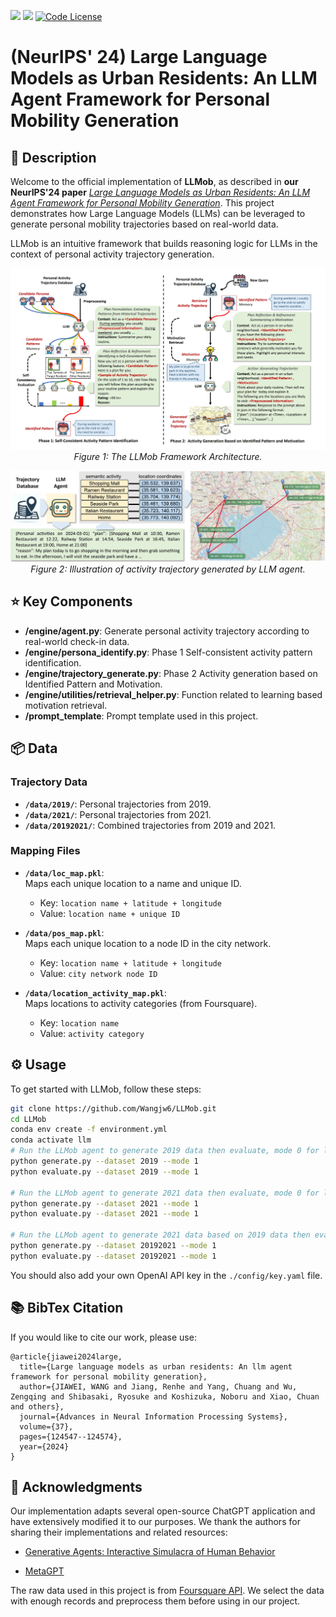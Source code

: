 <a href='https://proceedings.neurips.cc/paper_files/paper/2024/file/e142fd2b70f10db2543c64bca1417de8-Paper-Conference.pdf'><img src='https://img.shields.io/badge/Paper-NeurIPS2024-red'></a> 
<a href='https://arxiv.org/pdf/2402.14744'><img src='https://img.shields.io/badge/Paper-Arxiv-orange'></a> 
[![Code License](https://img.shields.io/badge/Code%20License-Apache_2.0-green.svg)](https://github.com/agiresearch/OpenAGI/blob/main/LICENSE)


# (NeurIPS' 24) Large Language Models as Urban Residents: An LLM Agent Framework for Personal Mobility Generation

## 📖 Description
Welcome to the official implementation of **LLMob**, as described in **our NeurIPS'24 paper** *[Large Language Models as Urban Residents: An LLM Agent Framework for Personal Mobility Generation](https://proceedings.neurips.cc/paper_files/paper/2024/hash/e142fd2b70f10db2543c64bca1417de8-Abstract-Conference.html)*. This project demonstrates how Large Language Models (LLMs) can be leveraged to generate personal mobility trajectories based on real-world data.
 
LLMob is an intuitive framework that builds reasoning logic for LLMs in the context of personal activity trajectory generation.

<p align="center">
<img src="images/LLMob.png">
  <br>
  <em>Figure 1: The LLMob Framework Architecture.</em>
</p>

<p align="center">
<img src="images/demo.png">
  <br>
  <em>Figure 2: Illustration of activity trajectory generated by LLM agent.</em>
</p>


## ⭐ Key Components
- **/engine/agent.py**: Generate personal activity trajectory according to real-world check-in data.
- **/engine/persona_identify.py**: Phase 1 Self-consistent activity pattern identification.
- **/engine/trajectory_generate.py**: Phase 2 Activity generation based on Identified Pattern and Motivation.
- **/engine/utilities/retrieval_helper.py**: Function related to learning based motivation retrieval.
- **/prompt_template**: Prompt template used in this project.


## 📦 Data

### Trajectory Data
- **`/data/2019/`**: Personal trajectories from 2019.  
- **`/data/2021/`**: Personal trajectories from 2021.  
- **`/data/20192021/`**: Combined trajectories from 2019 and 2021.

### Mapping Files
- **`/data/loc_map.pkl`**:  
  Maps each unique location to a name and unique ID.  
  - Key: `location name + latitude + longitude`  
  - Value: `location name + unique ID`

- **`/data/pos_map.pkl`**:  
  Maps each unique location to a node ID in the city network.  
  - Key: `location name + latitude + longitude`  
  - Value: `city network node ID`

- **`/data/location_activity_map.pkl`**:  
  Maps locations to activity categories (from Foursquare).  
  - Key: `location name`  
  - Value: `activity category`


## ⚙️ Usage

To get started with LLMob, follow these steps:

```bash
git clone https://github.com/Wangjw6/LLMob.git
cd LLMob
conda env create -f environment.yml
conda activate llm
# Run the LLMob agent to generate 2019 data then evaluate, mode 0 for learning based retrieval, 1 for evolving based retrieval
python generate.py --dataset 2019 --mode 1 
python evaluate.py --dataset 2019 --mode 1 

# Run the LLMob agent to generate 2021 data then evaluate, mode 0 for learning based retrieval, 1 for evolving based retrieval
python generate.py --dataset 2021 --mode 1 
python evaluate.py --dataset 2021 --mode 1 

# Run the LLMob agent to generate 2021 data based on 2019 data then evaluate, mode 0 for learning based retrieval, 1 for evolving based retrieval
python generate.py --dataset 20192021 --mode 1 
python evaluate.py --dataset 20192021 --mode 1 
```
You should also add your own OpenAI API key in the `./config/key.yaml` file.

## 📚 BibTex Citation

If you would like to cite our work, please use:

```
@article{jiawei2024large,
  title={Large language models as urban residents: An llm agent framework for personal mobility generation},
  author={JIAWEI, WANG and Jiang, Renhe and Yang, Chuang and Wu, Zengqing and Shibasaki, Ryosuke and Koshizuka, Noboru and Xiao, Chuan and others},
  journal={Advances in Neural Information Processing Systems},
  volume={37},
  pages={124547--124574},
  year={2024}
}
```

## 🌷 Acknowledgments
Our implementation adapts several open-source ChatGPT application and have extensively modified it to our purposes. We thank the authors for sharing their implementations and related resources:

- [Generative Agents: Interactive Simulacra of Human Behavior](https://github.com/joonspk-research/generative_agents)

- [MetaGPT](https://github.com/geekan/MetaGPT/tree/main)

The raw data used in this project is from [Foursquare API](https://location.foursquare.com/developer/). 
We select the data with enough records and preprocess them before using in our project.
